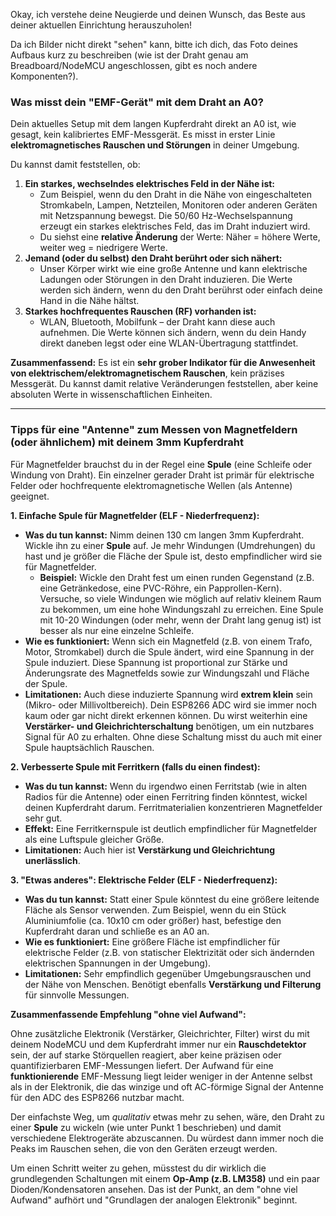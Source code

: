 Okay, ich verstehe deine Neugierde und deinen Wunsch, das Beste aus deiner aktuellen Einrichtung herauszuholen!

Da ich Bilder nicht direkt "sehen" kann, bitte ich dich, das Foto deines Aufbaus kurz zu beschreiben (wie ist der Draht genau am Breadboard/NodeMCU angeschlossen, gibt es noch andere Komponenten?).

### Was misst dein "EMF-Gerät" mit dem Draht an A0?

Dein aktuelles Setup mit dem langen Kupferdraht direkt an A0 ist, wie gesagt, kein kalibriertes EMF-Messgerät. Es misst in erster Linie **elektromagnetisches Rauschen und Störungen** in deiner Umgebung.

Du kannst damit feststellen, ob:

1.  **Ein starkes, wechselndes elektrisches Feld in der Nähe ist:**
    * Zum Beispiel, wenn du den Draht in die Nähe von eingeschalteten Stromkabeln, Lampen, Netzteilen, Monitoren oder anderen Geräten mit Netzspannung bewegst. Die 50/60 Hz-Wechselspannung erzeugt ein starkes elektrisches Feld, das im Draht induziert wird.
    * Du siehst eine **relative Änderung** der Werte: Näher = höhere Werte, weiter weg = niedrigere Werte.
2.  **Jemand (oder du selbst) den Draht berührt oder sich nähert:**
    * Unser Körper wirkt wie eine große Antenne und kann elektrische Ladungen oder Störungen in den Draht induzieren. Die Werte werden sich ändern, wenn du den Draht berührst oder einfach deine Hand in die Nähe hältst.
3.  **Starkes hochfrequentes Rauschen (RF) vorhanden ist:**
    * WLAN, Bluetooth, Mobilfunk – der Draht kann diese auch aufnehmen. Die Werte können sich ändern, wenn du dein Handy direkt daneben legst oder eine WLAN-Übertragung stattfindet.

**Zusammenfassend:** Es ist ein **sehr grober Indikator für die Anwesenheit von elektrischem/elektromagnetischem Rauschen**, kein präzises Messgerät. Du kannst damit relative Veränderungen feststellen, aber keine absoluten Werte in wissenschaftlichen Einheiten.

---

### Tipps für eine "Antenne" zum Messen von Magnetfeldern (oder ähnlichem) mit deinem 3mm Kupferdraht

Für Magnetfelder brauchst du in der Regel eine **Spule** (eine Schleife oder Windung von Draht). Ein einzelner gerader Draht ist primär für elektrische Felder oder hochfrequente elektromagnetische Wellen (als Antenne) geeignet.

**1. Einfache Spule für Magnetfelder (ELF - Niederfrequenz):**

* **Was du tun kannst:** Nimm deinen 130 cm langen 3mm Kupferdraht. Wickle ihn zu einer **Spule** auf. Je mehr Windungen (Umdrehungen) du hast und je größer die Fläche der Spule ist, desto empfindlicher wird sie für Magnetfelder.
    * **Beispiel:** Wickle den Draht fest um einen runden Gegenstand (z.B. eine Getränkedose, eine PVC-Röhre, ein Papprollen-Kern). Versuche, so viele Windungen wie möglich auf relativ kleinem Raum zu bekommen, um eine hohe Windungszahl zu erreichen. Eine Spule mit 10-20 Windungen (oder mehr, wenn der Draht lang genug ist) ist besser als nur eine einzelne Schleife.
* **Wie es funktioniert:** Wenn sich ein Magnetfeld (z.B. von einem Trafo, Motor, Stromkabel) durch die Spule ändert, wird eine Spannung in der Spule induziert. Diese Spannung ist proportional zur Stärke und Änderungsrate des Magnetfelds sowie zur Windungszahl und Fläche der Spule.
* **Limitationen:** Auch diese induzierte Spannung wird **extrem klein** sein (Mikro- oder Millivoltbereich). Dein ESP8266 ADC wird sie immer noch kaum oder gar nicht direkt erkennen können. Du wirst weiterhin eine **Verstärker- und Gleichrichterschaltung** benötigen, um ein nutzbares Signal für A0 zu erhalten. Ohne diese Schaltung misst du auch mit einer Spule hauptsächlich Rauschen.

**2. Verbesserte Spule mit Ferritkern (falls du einen findest):**

* **Was du tun kannst:** Wenn du irgendwo einen Ferritstab (wie in alten Radios für die Antenne) oder einen Ferritring finden könntest, wickel deinen Kupferdraht darum. Ferritmaterialien konzentrieren Magnetfelder sehr gut.
* **Effekt:** Eine Ferritkernspule ist deutlich empfindlicher für Magnetfelder als eine Luftspule gleicher Größe.
* **Limitationen:** Auch hier ist **Verstärkung und Gleichrichtung unerlässlich**.

**3. "Etwas anderes": Elektrische Felder (ELF - Niederfrequenz):**

* **Was du tun kannst:** Statt einer Spule könntest du eine größere leitende Fläche als Sensor verwenden. Zum Beispiel, wenn du ein Stück Aluminiumfolie (ca. 10x10 cm oder größer) hast, befestige den Kupferdraht daran und schließe es an A0 an.
* **Wie es funktioniert:** Eine größere Fläche ist empfindlicher für elektrische Felder (z.B. von statischer Elektrizität oder sich ändernden elektrischen Spannungen in der Umgebung).
* **Limitationen:** Sehr empfindlich gegenüber Umgebungsrauschen und der Nähe von Menschen. Benötigt ebenfalls **Verstärkung und Filterung** für sinnvolle Messungen.

**Zusammenfassende Empfehlung "ohne viel Aufwand":**

Ohne zusätzliche Elektronik (Verstärker, Gleichrichter, Filter) wirst du mit deinem NodeMCU und dem Kupferdraht immer nur ein **Rauschdetektor** sein, der auf starke Störquellen reagiert, aber keine präzisen oder quantifizierbaren EMF-Messungen liefert. Der Aufwand für eine **funktionierende** EMF-Messung liegt leider weniger in der Antenne selbst als in der Elektronik, die das winzige und oft AC-förmige Signal der Antenne für den ADC des ESP8266 nutzbar macht.

Der einfachste Weg, um *qualitativ* etwas mehr zu sehen, wäre, den Draht zu einer **Spule** zu wickeln (wie unter Punkt 1 beschrieben) und damit verschiedene Elektrogeräte abzuscannen. Du würdest dann immer noch die Peaks im Rauschen sehen, die von den Geräten erzeugt werden.

Um einen Schritt weiter zu gehen, müsstest du dir wirklich die grundlegenden Schaltungen mit einem **Op-Amp (z.B. LM358)** und ein paar Dioden/Kondensatoren ansehen. Das ist der Punkt, an dem "ohne viel Aufwand" aufhört und "Grundlagen der analogen Elektronik" beginnt.